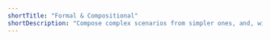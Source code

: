 ```yaml
---
shortTitle: "Formal & Compositional"
shortDescription: "Compose complex scenarios from simpler ones, and, with the supporting VerifAI toolkit, seamlessly specify and verify AI-CPS."
---
```

